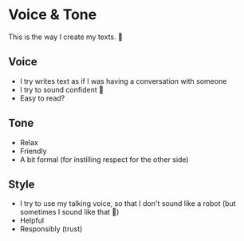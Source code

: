 # Voice & Tone

This is the way I create my texts. 🫡

## Voice

- I try writes text as if I was having a conversation with someone
- I try to sound confident 🤗
- Easy to read?

## Tone

- Relax
- Friendly
- A bit formal (for instilling respect for the other side)
 

## Style

- I try to use my talking voice, so that I don't sound like a robot (but sometimes I sound like that 🥹)
- Helpful
- Responsibly (trust)
